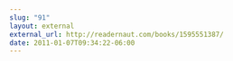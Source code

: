 ```yaml
---
slug: "91"
layout: external
external_url: http://readernaut.com/books/1595551387/
date: 2011-01-07T09:34:22-06:00
---
```

